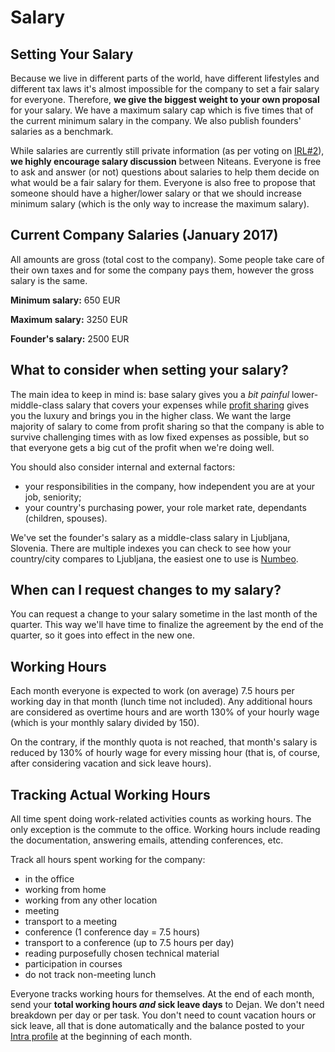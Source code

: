 # Salary

## Setting Your Salary

Because we live in different parts of the world, have different lifestyles and different tax laws it's almost impossible for the company to set a fair salary for everyone. Therefore, **we give the biggest weight to your own proposal** for your salary. We have a maximum salary cap which is five times that of the current minimum salary in the company. We also publish founders' salaries as a benchmark.

While salaries are currently still private information (as per voting on [IRL#2](https://intra.niteoweb.com/operations/irl-2)), **we highly encourage salary discussion** between Niteans. Everyone is free to ask and answer (or not) questions about salaries to help them decide on what would be a fair salary for them. Everyone is also free to propose that someone should have a higher/lower salary or that we should increase minimum salary (which is the only way to increase the maximum salary).


## Current Company Salaries (January 2017)

All amounts are gross (total cost to the company). Some people take care of their own taxes and for some the company pays them, however the gross salary is the same.

**Minimum salary:** 650 EUR

**Maximum salary:** 3250 EUR

**Founder's salary:** 2500 EUR


## What to consider when setting your salary?

The main idea to keep in mind is: base salary gives you a *bit painful* lower-middle-class salary that covers your expenses while [profit sharing](https://github.com/niteoweb/handbook/blob/master/profit-sharing.md) gives you the luxury and brings you in the higher class. We want the large majority of salary to come from profit sharing so that the company is able to survive challenging times with as low fixed expenses as possible, but so that everyone gets a big cut of the profit when we're doing well.

You should also consider internal and external factors:
* your responsibilities in the company, how independent you are at your job, seniority;
* your country's purchasing power, your role market rate, dependants (children, spouses).

We've set the founder's salary as a middle-class salary in Ljubljana, Slovenia. There are multiple indexes you can check to see how your country/city compares to Ljubljana, the easiest one to use is [Numbeo](https://www.numbeo.com/cost-of-living/).


## When can I request changes to my salary?

You can request a change to your salary sometime in the last month of the quarter. This way we'll have time to finalize the agreement by the end of the quarter, so it goes into effect in the new one.


## Working Hours

Each month everyone is expected to work (on average) 7.5 hours per working day in that month (lunch time not included). Any additional hours are considered as overtime hours and are worth 130% of your hourly wage (which is your monthly salary divided by 150).

On the contrary, if the monthly quota is not reached, that month's salary is reduced by 130% of hourly wage for every missing hour (that is, of course, after considering vacation and sick leave hours).


## Tracking Actual Working Hours

All time spent doing work-related activities counts as working hours. The only exception is the commute to the office. Working hours include reading the documentation, answering emails, attending conferences, etc.

Track all hours spent working for the company:
* in the office
* working from home
* working from any other location
* meeting
* transport to a meeting
* conference (1 conference day = 7.5 hours)
* transport to a conference (up to 7.5 hours per day)
* reading purposefully chosen technical material
* participation in courses
* do not track non-meeting lunch

Everyone tracks working hours for themselves. At the end of each month, send your **total working hours *and* sick leave days** to Dejan. We don't need breakdown per day or per task. You don't need to count vacation hours or sick leave, all that is done automatically and the balance posted to your [Intra profile](https://intra.niteoweb.com/people-operations/team-members) at the beginning of each month.
